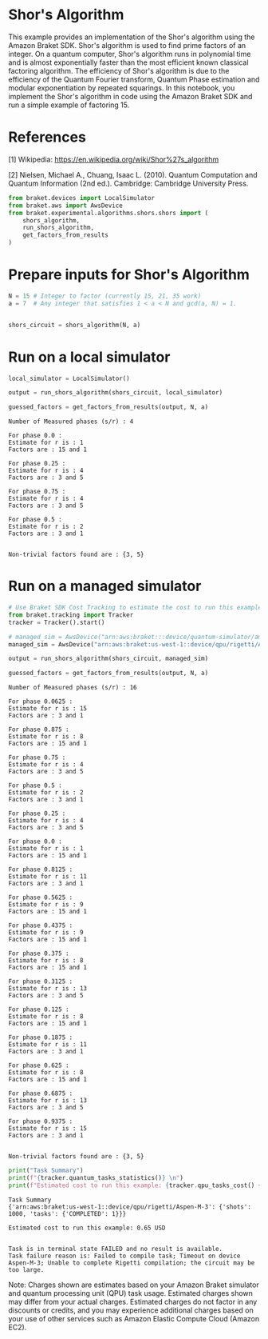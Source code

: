 # Shor's Algorithm

This example provides an implementation of the Shor's algorithm using the Amazon Braket SDK. Shor's algorithm is used to find prime factors of an integer. On a quantum computer, Shor's algorithm runs in polynomial time and is almost exponentially faster than the most efficient known classical factoring algorithm. The efficiency of Shor's algorithm is due to the efficiency of the Quantum Fourier transform, Quantum Phase estimation and modular exponentiation by repeated squarings. In this notebook, you implement the Shor's algorithm in code using the Amazon Braket SDK and run a simple example of factoring 15.

# References 

[1] Wikipedia: https://en.wikipedia.org/wiki/Shor%27s_algorithm

[2] Nielsen, Michael A., Chuang, Isaac L. (2010). Quantum Computation and Quantum Information (2nd ed.). Cambridge: Cambridge University Press.


```python
from braket.devices import LocalSimulator
from braket.aws import AwsDevice
from braket.experimental.algorithms.shors.shors import (
    shors_algorithm,
    run_shors_algorithm,
    get_factors_from_results
)

```

# Prepare inputs for Shor's Algorithm


```python
N = 15 # Integer to factor (currently 15, 21, 35 work)
a = 7  # Any integer that satisfies 1 < a < N and gcd(a, N) = 1.


shors_circuit = shors_algorithm(N, a)

```

# Run on a local simulator


```python
local_simulator = LocalSimulator()

output = run_shors_algorithm(shors_circuit, local_simulator)

guessed_factors = get_factors_from_results(output, N, a)

```

    Number of Measured phases (s/r) : 4
    
    For phase 0.0 :
    Estimate for r is : 1
    Factors are : 15 and 1
    
    For phase 0.25 :
    Estimate for r is : 4
    Factors are : 3 and 5
    
    For phase 0.75 :
    Estimate for r is : 4
    Factors are : 3 and 5
    
    For phase 0.5 :
    Estimate for r is : 2
    Factors are : 3 and 1
    
    
    Non-trivial factors found are : {3, 5}


# Run on a managed simulator




```python
# Use Braket SDK Cost Tracking to estimate the cost to run this example
from braket.tracking import Tracker
tracker = Tracker().start()
```


```python
# managed_sim = AwsDevice("arn:aws:braket:::device/quantum-simulator/amazon/sv1")
managed_sim = AwsDevice("arn:aws:braket:us-west-1::device/qpu/rigetti/Aspen-M-3")

output = run_shors_algorithm(shors_circuit, managed_sim)

guessed_factors = get_factors_from_results(output, N, a)
```

    Number of Measured phases (s/r) : 16
    
    For phase 0.0625 :
    Estimate for r is : 15
    Factors are : 3 and 1
    
    For phase 0.875 :
    Estimate for r is : 8
    Factors are : 15 and 1
    
    For phase 0.75 :
    Estimate for r is : 4
    Factors are : 3 and 5
    
    For phase 0.5 :
    Estimate for r is : 2
    Factors are : 3 and 1
    
    For phase 0.25 :
    Estimate for r is : 4
    Factors are : 3 and 5
    
    For phase 0.0 :
    Estimate for r is : 1
    Factors are : 15 and 1
    
    For phase 0.8125 :
    Estimate for r is : 11
    Factors are : 3 and 1
    
    For phase 0.5625 :
    Estimate for r is : 9
    Factors are : 15 and 1
    
    For phase 0.4375 :
    Estimate for r is : 9
    Factors are : 15 and 1
    
    For phase 0.375 :
    Estimate for r is : 8
    Factors are : 15 and 1
    
    For phase 0.3125 :
    Estimate for r is : 13
    Factors are : 3 and 5
    
    For phase 0.125 :
    Estimate for r is : 8
    Factors are : 15 and 1
    
    For phase 0.1875 :
    Estimate for r is : 11
    Factors are : 3 and 1
    
    For phase 0.625 :
    Estimate for r is : 8
    Factors are : 15 and 1
    
    For phase 0.6875 :
    Estimate for r is : 13
    Factors are : 3 and 5
    
    For phase 0.9375 :
    Estimate for r is : 15
    Factors are : 3 and 1
    
    
    Non-trivial factors found are : {3, 5}



```python
print("Task Summary")
print(f"{tracker.quantum_tasks_statistics()} \n")
print(f"Estimated cost to run this example: {tracker.qpu_tasks_cost() + tracker.simulator_tasks_cost():.2f} USD")
```

    Task Summary
    {'arn:aws:braket:us-west-1::device/qpu/rigetti/Aspen-M-3': {'shots': 1000, 'tasks': {'COMPLETED': 1}}} 
    
    Estimated cost to run this example: 0.65 USD


    Task is in terminal state FAILED and no result is available.
    Task failure reason is: Failed to compile task; Timeout on device Aspen-M-3; Unable to complete Rigetti compilation; the circuit may be too large.


Note: Charges shown are estimates based on your Amazon Braket simulator and quantum processing unit (QPU) task usage. Estimated charges shown may differ from your actual charges. Estimated charges do not factor in any discounts or credits, and you may experience additional charges based on your use of other services such as Amazon Elastic Compute Cloud (Amazon EC2).
